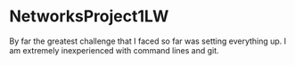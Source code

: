 # NetworksProject1LW

By far the greatest challenge that I faced so far was setting everything up. I am extremely inexperienced with command lines and git.
